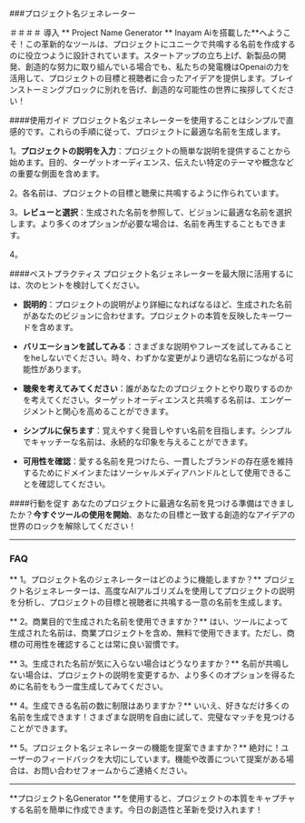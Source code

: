 ###プロジェクト名ジェネレーター

＃＃＃＃ 導入
** Project Name Generator ** Inayam Aiを搭載した**へようこそ！この革新的なツールは、プロジェクトにユニークで共鳴する名前を作成するのに役立つように設計されています。スタートアップの立ち上げ、新製品の開発、創造的な努力に取り組んでいる場合でも、私たちの発電機はOpenaiの力を活用して、プロジェクトの目標と視聴者に合ったアイデアを提供します。ブレインストーミングブロックに別れを告げ、創造的な可能性の世界に挨拶してください！

####使用ガイド
プロジェクト名ジェネレーターを使用することはシンプルで直感的です。これらの手順に従って、プロジェクトに最適な名前を​​生成します。

1。**プロジェクトの説明を入力**：プロジェクトの簡単な説明を提供することから始めます。目的、ターゲットオーディエンス、伝えたい特定のテーマや概念などの重要な側面を含めます。

2。各名前は、プロジェクトの目標と聴衆に共鳴するように作られています。

3。**レビューと選択**：生成された名前を参照して、ビジョンに最適な名前を​​選択します。より多くのオプションが必要な場合は、名前を再生することもできます。

4。

####ベストプラクティス
プロジェクト名ジェネレーターを最大限に活用するには、次のヒントを検討してください。

-  **説明的**：プロジェクトの説明がより詳細になればなるほど、生成された名前があなたのビジョンに合わせます。プロジェクトの本質を反映したキーワードを含めます。

-  **バリエーションを試してみる**：さまざまな説明やフレーズを試してみることをheしないでください。時々、わずかな変更がより適切な名前につながる可能性があります。

-  **聴衆を考えてみてください**：誰があなたのプロジェクトとやり取りするのかを考えてください。ターゲットオーディエンスと共鳴する名前は、エンゲージメントと関心を高めることができます。

-  **シンプルに保ちます**：覚えやすく発音しやすい名前を目指します。シンプルでキャッチーな名前は、永続的な印象を与えることができます。

-  **可用性を確認**：愛する名前を見つけたら、一貫したブランドの存在感を維持するためにドメインまたはソーシャルメディアハンドルとして使用できることを確認してください。

####行動を促す
あなたのプロジェクトに最適な名前を​​見つける準備はできましたか？**今すぐツールの使用を開始**、あなたの目標と一致する創造的なアイデアの世界のロックを解除してください！

---

### FAQ

** 1。プロジェクト名のジェネレーターはどのように機能しますか？**
プロジェクト名ジェネレーターは、高度なAIアルゴリズムを使用してプロジェクトの説明を分析し、プロジェクトの目標と視聴者に共鳴する一意の名前を生成します。

** 2。商業目的で生成された名前を使用できますか？**
はい、ツールによって生成された名前は、商業プロジェクトを含め、無料で使用できます。ただし、商標の可用性を確認することは常に良い習慣です。

** 3。生成された名前が気に入らない場合はどうなりますか？**
名前が共鳴しない場合は、プロジェクトの説明を変更するか、より多くのオプションを得るために名前をもう一度生成してみてください。

** 4。生成できる名前の数に制限はありますか？**
いいえ、好きなだけ多くの名前を生成できます！さまざまな説明を自由に試して、完璧なマッチを見つけることができます。

** 5。プロジェクト名ジェネレーターの機能を提案できますか？**
絶対に！ユーザーのフィードバックを大切にしています。機能や改善について提案がある場合は、お問い合わせフォームからご連絡ください。

---

**プロジェクト名Generator **を使用すると、プロジェクトの本質をキャプチャする名前を簡単に作成できます。今日の創造性と革新を受け入れます！